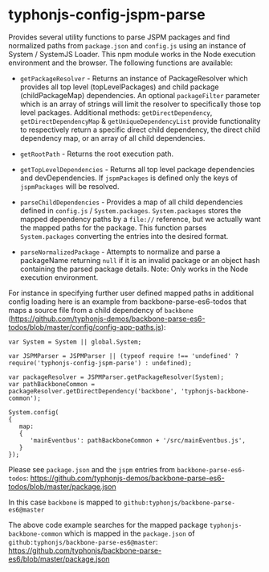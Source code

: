 # typhonjs-config-jspm-parse
Provides several utility functions to parse JSPM packages and find normalized paths
from `package.json` and `config.js` using an instance of System / SystemJS Loader. This npm module works in the
Node execution environment and the browser. The following functions are available:

- `getPackageResolver` - Returns an instance of PackageResolver which provides all top level (topLevelPackages) and
child package (childPackageMap) dependencies. An optional `packageFilter` parameter which is an array of strings will
limit the resolver to specifically those top level packages. Additional methods: `getDirectDependency`,
`getDirectDependencyMap` & `getUniqueDependencyList` provide functionality to respectively return
a specific direct child dependency, the direct child dependency map, or an array of all child dependencies.

- `getRootPath` - Returns the root execution path.

- `getTopLevelDependencies` - Returns all top level package dependencies and devDependencies. If `jspmPackages` is
defined only the keys of `jspmPackages` will be resolved.

- `parseChildDependencies` - Provides a map of all child dependencies defined in `config.js` / `System.packages`.
`System.packages` stores the mapped dependency paths by a `file://` reference, but we actually want the mapped paths
for the package. This function parses `System.packages` converting the entries into the desired format.

- `parseNormalizedPackage` - Attempts to normalize and parse a packageName returning `null` if it is an invalid package
or an object hash
containing the parsed package details. Note: Only works in the Node execution environment.

For instance in specifying further user defined mapped paths in additional config loading here is an example
from backbone-parse-es6-todos that maps a source file from a child dependency of `backbone`
(https://github.com/typhonjs-demos/backbone-parse-es6-todos/blob/master/config/config-app-paths.js):
```
var System = System || global.System;

var JSPMParser = JSPMParser || (typeof require !== 'undefined' ? require('typhonjs-config-jspm-parse') : undefined);

var packageResolver = JSPMParser.getPackageResolver(System);
var pathBackboneCommon = packageResolver.getDirectDependency('backbone', 'typhonjs-backbone-common');

System.config(
{
   map:
   {
      'mainEventbus': pathBackboneCommon + '/src/mainEventbus.js',
   }
});
```

Please see `package.json` and the `jspm` entries from `backbone-parse-es6-todos`:
https://github.com/typhonjs-demos/backbone-parse-es6-todos/blob/master/package.json

In this case `backbone` is mapped to `github:typhonjs/backbone-parse-es6@master`

The above code example searches for the mapped package `typhonjs-backbone-common` which is mapped
in the `package.json` of `github:typhonjs/backbone-parse-es6@master`:
https://github.com/typhonjs/backbone-parse-es6/blob/master/package.json
